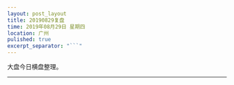 ```yaml
---
layout: post_layout
title: 20190829复盘
time: 2019年08月29日 星期四
location: 广州
pulished: true
excerpt_separator: "```"
---
```



大盘今日横盘整理。

-------------------------------------------------------
